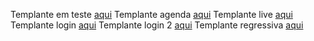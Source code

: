 Templante em teste [aqui](https://raphaamericano.github.io/john_deere/index.html)
Templante agenda [aqui](https://raphaamericano.github.io/john_deere/agenda.html)
Templante live [aqui](https://raphaamericano.github.io/john_deere/live.html)
Templante login [aqui](https://raphaamericano.github.io/john_deere/login.html)
Templante login 2 [aqui](https://raphaamericano.github.io/john_deere/login_2.html)
Templante regressiva [aqui](https://raphaamericano.github.io/john_deere/lregressiva.html)